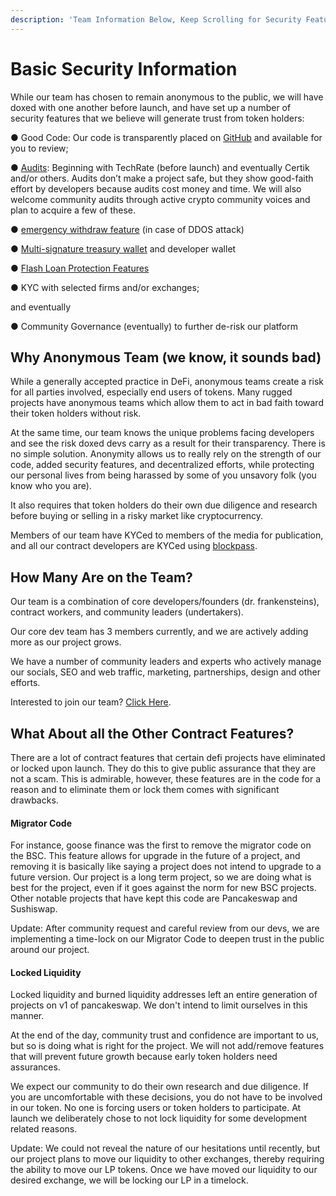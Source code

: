 ```yaml
---
description: 'Team Information Below, Keep Scrolling for Security Features'
---
```


# Basic Security Information

While our team has chosen to remain anonymous to the public, we will have doxed with one another before launch, and have set up a number of security features that we believe will generate trust from token holders:

●  Good Code: Our code is transparently placed on [GitHub](../../other-links/contracts.md) and available for you to review;

●  [Audits](audits.md): Beginning with TechRate \(before launch\) and eventually Certik and/or others. Audits don’t make a project safe, but they show good-faith effort by developers because audits cost money and time. We will also welcome community audits through active crypto community voices and plan to acquire a few of these.

●  [emergency withdraw feature](emergency-withdraw.md) \(in case of DDOS attack\)

●  [Multi-signature treasury wallet](../../tokenomics/initial-token-supply.md#treasury-funds) and developer wallet

●  [Flash Loan Protection Features](../flash-loan-protection.md)

● KYC with selected firms and/or exchanges;

and eventually 

●  Community Governance \(eventually\) to further de-risk our platform

## Why Anonymous Team \(we know, it sounds bad\)

While a generally accepted practice in DeFi, anonymous teams create a risk for all parties involved, especially end users of tokens. Many rugged projects have anonymous teams which allow them to act in bad faith toward their token holders without risk.

At the same time, our team knows the unique problems facing developers and see the risk doxed devs carry as a result for their transparency. There is no simple solution. Anonymity allows us to really rely on the strength of our code, added security features, and decentralized efforts, while protecting our personal lives from being harassed by some of you unsavory folk \(you know who you are\).

 It also requires that token holders do their own due diligence and research before buying or selling in a risky market like cryptocurrency. 

Members of our team have KYCed to members of the media for publication, and all our contract developers are KYCed using [blockpass](https://blockpass.org/). 

## How Many Are on the Team? 

Our team is a combination of core developers/founders \(dr. frankensteins\), contract workers, and community leaders \(undertakers\).

Our core dev team has 3 members currently, and we are actively adding more as our project grows. 

We have a number of community leaders and experts who actively manage our socials, SEO and web traffic, marketing, partnerships, design and other efforts. 

Interested to join our team? [Click Here](../join-our-team-of-dr.-frankensteins.md). 

## What About all the Other Contract Features?

There are a lot of contract features that certain defi projects have eliminated or locked upon launch. They do this to give public assurance that they are not a scam. This is admirable, however, these features are in the code for a reason and to eliminate them or lock them comes with significant drawbacks.

#### Migrator Code

For instance, goose finance was the first to remove the migrator code on the BSC. This feature allows for upgrade in the future of a project, and removing it is basically like saying a project does not intend to upgrade to a future version. Our project is a long term project, so we are doing what is best for the project, even if it goes against the norm for new BSC projects. Other notable projects that have kept this code are Pancakeswap and Sushiswap.

Update: After community request and careful review from our devs, we are implementing a time-lock on our Migrator Code to deepen trust in the public around our project.

#### Locked Liquidity

Locked liquidity and burned liquidity addresses left an entire generation of projects on v1 of pancakeswap. We don't intend to limit ourselves in this manner. 

At the end of the day, community trust and confidence are important to us, but so is doing what is right for the project. We will not add/remove features that will prevent future growth because early token holders need assurances. 

We expect our community to do their own research and due diligence. If you are uncomfortable with these decisions, you do not have to be involved in our token. No one is forcing users or token holders to participate. At launch we deliberately chose to not lock liquidity for some development related reasons. 

Update: We could not reveal the nature of our hesitations until recently, but our project plans to move our liquidity to other exchanges, thereby requiring the ability to move our LP tokens. Once we have moved our liquidity to our desired exchange, we will be locking our LP in a timelock.


